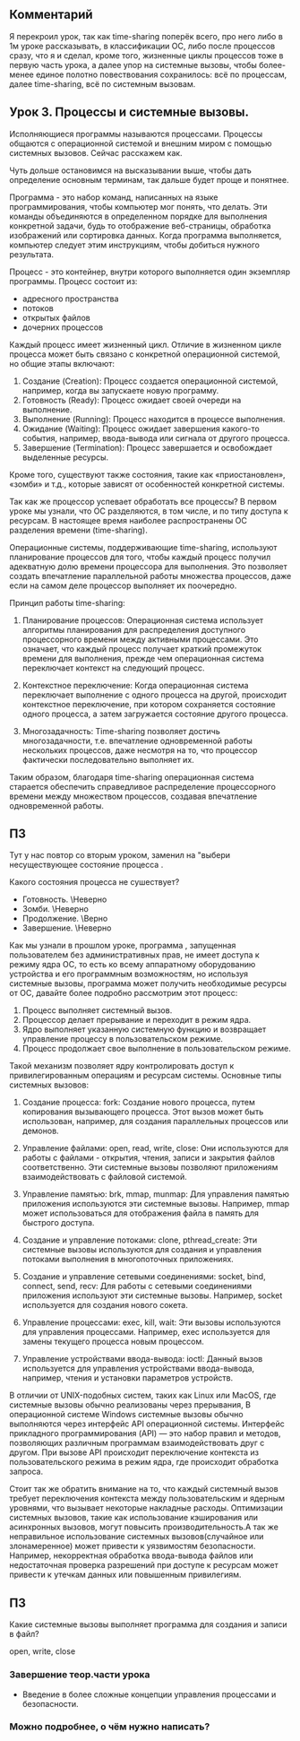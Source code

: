 ## Комментарий
Я перекроил урок, так как time-sharing поперёк всего, про него либо в 1м уроке рассказывать, в классификации ОС, либо после процессов сразу, что я и сделал, кроме того, жизненные циклы процессов тоже в первую часть урока, а далее упор на системные вызовы, чтобы более-менее единое полотно повествования сохранилось: всё по процессам, далее time-sharing, всё по системным вызовам.

## Урок 3. Процессы и системные вызовы.

Исполняющиеся программы называются процессами. Процессы общаются с операционной системой и внешним миром с помощью системных вызовов. Сейчас расскажем как.

Чуть дольше остановимся на высказывании выше, чтобы дать определение основным терминам, так дальше будет проще и понятнее. 

Программа - это набор команд, написанных на языке программирования, чтобы компьютер мог понять, что делать. Эти команды объединяются в определенном порядке для выполнения конкретной задачи, будь то отображение веб-страницы, обработка изображений или сортировка данных. Когда программа выполняется, компьютер следует этим инструкциям, чтобы добиться нужного результата.

Процесс - это контейнер, внутри которого выполняется один экземпляр программы. 
Процесс состоит из:

- адресного пространства
- потоков
- открытых файлов
- дочерних процессов

Каждый процесс имеет жизненный цикл. Отличие в жизненном цикле процесса может быть связано с конкретной операционной системой, но общие этапы включают:

1. Создание (Creation): Процесс создается операционной системой, например, когда вы запускаете новую программу.
1. Готовность (Ready): Процесс ожидает своей очереди на выполнение.
1. Выполнение (Running): Процесс находится в процессе выполнения.
1. Ожидание (Waiting): Процесс ожидает завершения какого-то события, например, ввода-вывода или сигнала от другого процесса.
1. Завершение (Termination): Процесс завершается и освобождает выделенные ресурсы.

Кроме того, существуют также состояния, такие как «приостановлен», «зомби» и т.д., которые зависят от особенностей конкретной системы.

Так как же процессор успевает обработать все процессы? В первом уроке мы узнали, что ОС разделяются, в том числе, и по типу доступа к ресурсам. В настоящее время наиболее распространены ОС разделения времени (time-sharing). 

Операционные системы, поддерживающие time-sharing, используют планирование процессов для того, чтобы каждый процесс получил адекватную долю времени процессора для выполнения. Это позволяет создать впечатление параллельной работы множества процессов, даже если на самом деле процессор выполняет их поочередно.

Принцип работы time-sharing:
1. Планирование процессов: Операционная система использует алгоритмы планирования для распределения доступного процессорного времени между активными процессами. Это означает, что каждый процесс получает краткий промежуток времени для выполнения, прежде чем операционная система переключает контекст на следующий процесс.

2. Контекстное переключение: Когда операционная система переключает выполнение с одного процесса на другой, происходит контекстное переключение, при котором сохраняется состояние одного процесса, а затем загружается состояние другого процесса. 

3. Многозадачность: Time-sharing позволяет достичь многозадачности, т.е. впечатление одновременной работы нескольких процессов, даже несмотря на то, что процессор фактически последовательно выполняет их.

Таким образом, благодаря time-sharing операционная система старается обеспечить справедливое распределение процессорного времени между множеством процессов, создавая впечатление одновременной работы.

## ПЗ

Тут у нас повтор со вторым уроком, заменил на "выбери несуществующее состояние процесса .

Какого состояния процесса не сушествует?

- Готовность. \Неверно
- Зомби. \Неверно
- Продолжение. \Верно
- Завершение. \Неверно


Как мы узнали в прошлом уроке, программа , запущенная пользователем без административных прав, не имеет доступа к режиму ядра ОС, то есть ко всему аппаратному оборудованию устройства и его программным возможностям, но используя системные вызовы, программа может получить необходимые ресурсы от ОС, давайте более подробно рассмотрим этот процесс:

1.	Процесс выполняет системный вызов.
1.	Процессор делает прерывание и переходит в режим ядра.
1.	Ядро выполняет указанную системную функцию и возвращает управление процессу в пользовательском режиме.
1.	Процесс продолжает свое выполнение в пользовательском режиме.
   
Такой механизм позволяет ядру контролировать доступ к привилегированным операциям и ресурсам системы. Основные типы системных вызовов:

1. Создание процесса:
  fork: Создание нового процесса, путем копирования вызывающего процесса. Этот вызов может быть использован, например, для создания параллельных процессов или демонов.

2. Управление файлами:
   open, read, write, close: Они используются для работы с файлами - открытия, чтения, записи и закрытия файлов соответственно. Эти системные вызовы позволяют приложениям взаимодействовать с файловой системой.

3. Управление памятью:
   brk, mmap, munmap: Для управления памятью приложения используются эти системные вызовы. Например, mmap может использоваться для отображения файла в память для быстрого доступа.

4. Создание и управление потоками:
   clone, pthread_create: Эти системные вызовы используются для создания и управления потоками выполнения в многопоточных приложениях.

5. Создание и управление сетевыми соединениями:
   socket, bind, connect, send, recv: Для работы с сетевыми соединениями приложения используют эти системные вызовы. Например, socket используется для создания нового сокета.

6. Управление процессами:
   exec, kill, wait: Эти вызовы используются для управления процессами. Например, exec используется для замены текущего процесса новым процессом.

7. Управление устройствами ввода-вывода:
   ioctl: Данный вызов используется для управления устройствами ввода-вывода, например, чтения и установки параметров устройств.

В отличии от UNIX-подобных систем, таких как Linux или MacOS, где системные вызовы обычно реализованы через прерывания, В операционной системе Windows системные вызовы обычно выполняются через интерфейс API операционной системы. Интерфейс прикладного программирования (API) — это набор правил и методов, позволяющих различным программам взаимодействовать друг с другом.  При вызове API происходит переключение контекста из пользовательского режима в режим ядра, где происходит обработка запроса.

Стоит так же обратить внимание на то, что каждый системный вызов требует переключения контекста между пользовательским и ядерным уровнями, что вызывает некоторые накладные расходы. Оптимизации системных вызовов, такие как использование кэширования или асинхронных вызовов, могут повысить производительность.А так же неправильное использование системных вызовов(случайное или злонамеренное) может привести к уязвимостям безопасности. Например, некорректная обработка ввода-вывода файлов или недостаточная проверка разрешений при доступе к ресурсам может привести к утечкам данных или повышенным привилегиям.

## ПЗ

Какие системные вызовы выполняет программа для создания и записи в файл?

open, write, close


### Завершение теор.части урока

- Введение в более сложные концепции управления процессами и безопасности.

 ### Можно подробнее, о чём нужно написать?

